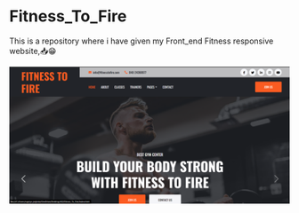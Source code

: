 # Fitness_To_Fire
This is a repository where i have given my Front_end Fitness responsive website,📥😁

![](Fitness_To_Fire/img/FIt_read1.png)
